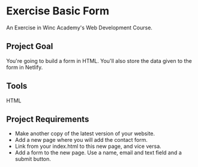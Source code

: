 # Exercise Basic Form
An Exercise in Winc Academy's Web Development Course.

## Project Goal
You're going to build a form in HTML. You'll also store the data given to the form in Netlify.

## Tools
HTML

## Project Requirements
* Make another copy of the latest version of your website.
* Add a new page where you will add the contact form.
* Link from your index.html to this new page, and vice versa.
* Add a form to the new page. Use a name, email and text field and a submit button.
